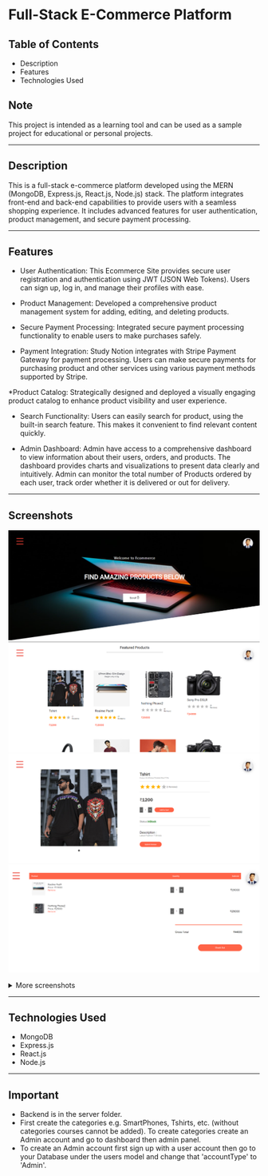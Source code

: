 # Full-Stack E-Commerce Platform

## Table of Contents
* Description
* Features
* Technologies Used


## Note

This project is intended as a learning tool and can be used as a sample project for educational or personal projects.

***
## Description

This is a full-stack e-commerce platform developed using the MERN (MongoDB, Express.js, React.js, Node.js) stack. The platform integrates front-end and back-end capabilities to provide users with a seamless shopping experience. It includes advanced features for user authentication, product management, and secure payment processing.


***
## Features

* User Authentication: This Ecommerce Site provides secure user registration and authentication using JWT (JSON Web Tokens). Users can sign up, log in, and manage their profiles with ease.
  
* Product Management: Developed a comprehensive product management system for adding, editing, and deleting products.

* Secure Payment Processing: Integrated secure payment processing functionality to enable users to make purchases safely.
  
* Payment Integration: Study Notion integrates with Stripe Payment Gateway for payment processing. Users can make secure payments for purchasing product and other services using various payment methods supported by Stripe.

*Product Catalog: Strategically designed and deployed a visually engaging product catalog to enhance product visibility and user experience.
  
* Search Functionality: Users can easily search for product, using the built-in search feature. This makes it convenient to find relevant content quickly.
  
* Admin Dashboard: Admin have access to a comprehensive dashboard to view information about their users, orders, and products. The dashboard provides charts and visualizations to present data clearly and intuitively. Admin can monitor the total number of Products ordered by each user, track order whether it is delivered or out for delivery.

  
***
## Screenshots

![Screenshot 2023-07-25 210844](https://github.com/SanskarSinghRajput/SanskarSinghRajput/blob/main/Ecommerce%20site/Ecom1.png)
![Screenshot 2023-07-25 211309](https://github.com/SanskarSinghRajput/SanskarSinghRajput/blob/main/Ecommerce%20site/Ecom2.png)
![Screenshot 2023-07-25 211310](https://github.com/SanskarSinghRajput/SanskarSinghRajput/blob/main/Ecommerce%20site/Ecom3.png)
![Screenshot 2023-07-25 211311](https://github.com/SanskarSinghRajput/SanskarSinghRajput/blob/main/Ecommerce%20site/Ecom4.png)
<details>
  <summary>More screenshots</summary>
  
![Screenshot 2023-07-25 211451](https://github.com/SanskarSinghRajput/SanskarSinghRajput/blob/main/Ecommerce%20site/Ecom5.png)
![image](https://github.com/SanskarSinghRajput/SanskarSinghRajput/blob/main/Ecommerce%20site/Ecom6.png)
</details>

***

## Technologies Used

* MongoDB
* Express.js
* React.js
* Node.js

***

## Important
* Backend is  in the server folder.
* First create the categories e.g. SmartPhones, Tshirts, etc. (without categories courses cannot be added). To create categories create an Admin account and go to dashboard then admin panel.
* To create an Admin account first sign up with a user account then go to your Database under the users model and change that 'accountType' to 'Admin'.

